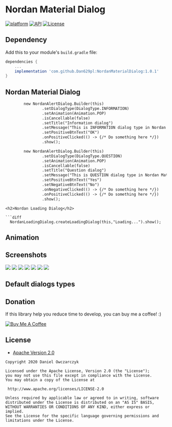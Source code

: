# Nordan Material Dialog
[![platform](https://img.shields.io/badge/platform-Android-yellow.svg)](https://www.android.com)
[![API](https://img.shields.io/badge/API-24%2B-brightgreen.svg?style=plastic)](https://android-arsenal.com/api?level=24)
[![License](https://img.shields.io/badge/license-Apache%202-4EB1BA.svg?style=flat-square)](https://www.apache.org/licenses/LICENSE-2.0.html)


## Dependency

Add this to your module's `build.gradle` file:

```gradle
dependencies {
	...
	implementation 'com.github.Dan629pl:NordanMaterialDialog:1.0.1'
}
```
<h2>Nordan Material Dialog</h2>

```diff
        new NordanAlertDialog.Builder(this)
                .setDialogType(DialogType.INFORMATION)
                .setAnimation(Animation.POP)
                .isCancellable(false)
                .setTitle("Information dialog")
                .setMessage("This is INFORMATION dialog type in Nordan Material Dialog library.")
                .setPositiveBtnText("OK")
                .onPositiveClicked(() -> {/* Do something here */})
                .show();
```

```diff
        new NordanAlertDialog.Builder(this)
                .setDialogType(DialogType.QUESTION)
                .setAnimation(Animation.POP)
                .isCancellable(false)
                .setTitle("Question dialog")
                .setMessage("This is QUESTION dialog type in Nordan Material Dialog library.")
                .setPositiveBtnText("Yes")
                .setNegativeBtnText("No")
                .onNegativeClicked(() -> {/* Do something here */})
                .onPositiveClicked(() -> {/* Do something here */})
                .show();
```


```
<h2>Nordan Loading Dialog</h2>

```diff
  NordanLoadingDialog.createLoadingDialog(this,"Loading...").show();
```

## Animation

## Screenshots
<img src="https://github.com/Dan629pl/NordanMaterialDialog/img/error.jpg">
<img src="https://github.com/Dan629pl/NordanMaterialDialog/img/information.jpg">
<img src="https://github.com/Dan629pl/NordanMaterialDialog/img/success.jpg">
<img src="https://github.com/Dan629pl/NordanMaterialDialog/img/question.jpg">
<img src="https://github.com/Dan629pl/NordanMaterialDialog/img/default.jpg">
<img src="https://github.com/Dan629pl/NordanMaterialDialog/img/no_header.jpg">
<img src="https://github.com/Dan629pl/NordanMaterialDialog/img/loading.gif">

## Default dialogs types

## Donation
If this library  help you reduce time to develop, you can buy me a coffee! :) 

<a href="https://www.buymeacoffee.com/Dan629"><img src="https://www.buymeacoffee.com/assets/img/bmc-meta-new/apple-icon-72x72.png" alt="Buy Me A Coffee" style="height: auto !important;width: auto !important;" ></a>

## License

* [Apache Version 2.0](http://www.apache.org/licenses/LICENSE-2.0.html)

```
Copyright 2020 Daniel Owczarczyk

Licensed under the Apache License, Version 2.0 (the "License");
you may not use this file except in compliance with the License.
You may obtain a copy of the License at

 http://www.apache.org/licenses/LICENSE-2.0

Unless required by applicable law or agreed to in writing, software
distributed under the License is distributed on an "AS IS" BASIS,
WITHOUT WARRANTIES OR CONDITIONS OF ANY KIND, either express or implied.
See the License for the specific language governing permissions and
limitations under the License.